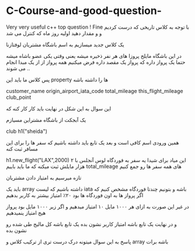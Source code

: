 # C-Course-and-good-question-
Very very useful c++ top question !
Fine
با توجه به کلاس تاریخی که درست کردیم و و مقدار دهید اولیه روز ماه که کنترل می شد 


یک کلاس جدید میسازیم به اسم باشگاه مشتریان لوفتازنا 

در این باشگاه مایلج پروزا های هر نفر ذخیره میشه  یعنی وقتی یکی عضو باشاه میشه حتما یک پرواز داره که پرواز یک مقصد داره فرض میکنیم همه پرواز از از یک مبدا انجام می شوند .. 


پس کلاس ما باید این property ها را داشته باشه 

customer_name 
origin_airport_iata_code
total_mileage
this_flight_mileage
club_point 

این سوال به این شکل در نهایت باید کار کار کنه که 

یک آبجکت از باشگاه مشتراین مسیازم  

club h1("sheida")

همین ورودی اسم کافی است و بعد یک تابع باید داشته باشیم که سفر ها  را برای این مسافر ثبت کنه 

h1.new_flight("LAX",2000)
این میاد برای شیدا یه سفر به فوردگاه لوس آنجلس با ۲ هزار مایلش ثبت میکنه که ما باید باییم total_mileage های همه سفر ها رو جمع کنیم 


تازه میرسیم به امتیاز دادن مشتریان 

باید یک array داشته باشیم که لیست iata باشه و بتونیم چندتا فوردگاه مشخص کنیم که اگر پرواز ها به اون فوردگاه ها بود ۲۰٪ امتیاز بیشتر به کاربر بدهیم 


در غیر این صورت به ازای هر ۱۰۰۰ مایل ۱۰ امتیاز میدهیم و اگر زیر ۱۰۰۰ مایل بود پرواز هیج امتیاز ینمیدهیم 


و در نهایت یک تابع باشه امتیاز کاربر نشون بده 
یک تابع باشه کل مالیج طی شده رو نشون بده 


پاسخ به این سوال میتونه درک درست تری از ترکیب کلاس و array باشه برات
